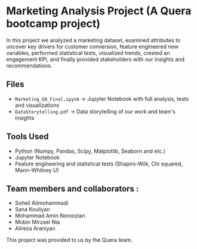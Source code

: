 
# Marketing Analysis Project (A Quera bootcamp project)
In this project we analyzed a marketing dataset, examined attributes to uncover key drivers for customer conversion, feature engineered new variables, performed statistical tests, visualized trends, created an engagement KPI, and finally provided stakeholders with our insights and recommendations.

## Files
- `Marketing_G8_Final.ipynb` → Jupyter Notebook with full analysis, tests and visualizations
- `DataStorytelling.pdf` → Data storytelling of our work and team's insights 

## Tools Used
- Python (Numpy, Pandas, Scipy, Matplotlib, Seaborn and etc.)
- Jupyter Notebook
- Feature engineering and statistical tests (Shapiro-Wilk, Chi squared, Mann–Whitney U)

## Team members and collaborators :
- Soheil Alimohammadi
- Sana Kouliyan
- Mohammad Amin Noroozian
- Mobin Mirzaei Nia
- Alireza Araniyan

This project was provided to us by the Quera team.
